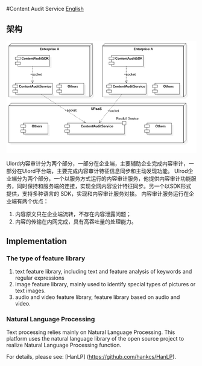 #Content Audit Service
[English](ulord_content_audit_service.md)

## 架构

![Ulord Content Audit Arch](../images/Ulord-ContentAudit-Arch.png)

Ulord内容审计分为两个部分，一部分在企业端，主要辅助企业完成内容审计，一部分在Ulord平台端，主要完成内容审计特征信息同步和主动发现功能。
Ulrod企业端分为两个部分，一个以服务方式运行的内容审计服务，他提供内容审计功能服务，同时保持和服务端的连接，实现全网内容设计特征同步。另一个以SDK形式提供，支持多种语言的
SDK，实现和内容审计服务对接。
内容审计服务运行在企业端有两个优点：
1. 内容原文只在企业端流转，不存在内容泄露问题；
2. 内容的传输在内网完成，具有高吞吐量的处理能力。

## Implementation


### The type of feature library

1. text feature library, including text and feature analysis of keywords and regular expressions
2. image feature library, mainly used to identify special types of pictures or text images.
3. audio and video feature library, feature library based on audio and video.


### Natural Language Processing

Text processing relies mainly on Natural Language Processing. This platform uses the natural language library of the open source project to realize Natural Language Processing function.

For details, please see: [HanLP] (https://github.com/hankcs/HanLP).
